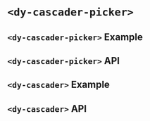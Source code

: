 # `<dy-cascader-picker>`

## `<dy-cascader-picker>` Example

<gbp-example
  name="dy-cascader-picker"
  props='{"placeholder": "Please choose", "multiple": true, "value": [["Option 2"]], "options": [{"label": "Option 1", "children": [{"label": "Option 1.1"}]}, {"label": "Option 2"}, {"label": "Option 3"}], "@change": "(evt) => evt.target.value = evt.detail"}'
  src="https://esm.sh/duoyun-ui/elements/cascader-picker"></gbp-example>

## `<dy-cascader-picker>` API

<gbp-api src="/src/elements/cascader-picker.ts"></gbp-api>

## `<dy-cascader>` Example

<gbp-example
  name="dy-cascader"
  props='{"style": "width: 100%;", "placeholder": "Please choose", "value": ["Option 2"], "options": [{"label": "Option 1", "children": [{"label": "Option 1.1"}]}, {"label": "Option 2"}, {"label": "Option 3"}]}'
  src="https://esm.sh/duoyun-ui/elements/cascader"></gbp-example>

## `<dy-cascader>` API

<gbp-api src="/src/elements/cascader.ts"></gbp-api>
